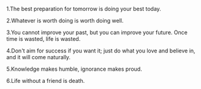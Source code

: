1.The best preparation for tomorrow is doing your best today.  

2.Whatever is worth doing is worth doing well.  

3.You cannot improve your past, but you can improve your future. Once time is wasted, life is wasted.  

4.Don't aim for success if you want it; just do what you love and believe in, and it will come naturally.  

5.Knowledge makes humble, ignorance makes proud.  

6.Life without a friend is death.  
